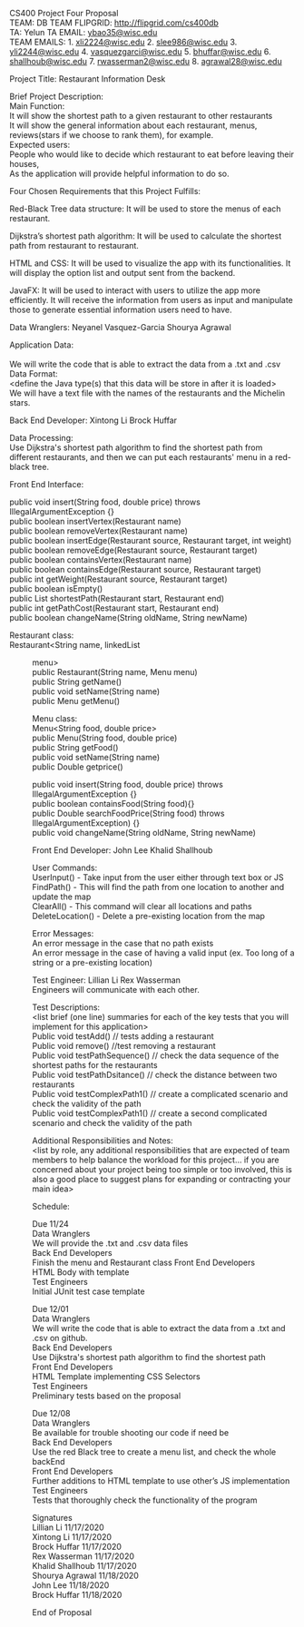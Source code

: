 
CS400 Project Four Proposal  
TEAM: DB TEAM FLIPGRID: http://flipgrid.com/cs400db  
TA: Yelun TA EMAIL: ybao35@wisc.edu  
TEAM EMAILS: 1. xli2224@wisc.edu 2. slee986@wisc.edu 3. yli2244@wisc.edu 4. vasquezgarci@wisc.edu 5. bhuffar@wisc.edu 6. shallhoub@wisc.edu 7. rwasserman2@wisc.edu 8. agrawal28@wisc.edu



Project Title: Restaurant Information Desk

Brief Project Description:  
Main Function:  
It will show the shortest path to a given restaurant to other restaurants  
It will show the general information about each restaurant, menus, reviews(stars if we choose to rank them), for example.  
Expected users:  
People who would like to decide which restaurant to eat before leaving their houses,  
As the application will provide helpful information to do so.  

Four Chosen Requirements that this Project Fulfills:

Red-Black Tree data structure: It will be used to store the menus of each restaurant. 

Dijkstra’s shortest path algorithm: It will be used to calculate the shortest path from restaurant to restaurant.

HTML and CSS: It will be used to visualize the app with its functionalities. It will display the option list and output sent from the backend.

JavaFX: It will be used to interact with users to utilize the app more efficiently. It will receive the information from users as input and manipulate those to generate essential information users need to have.



Data Wranglers: Neyanel Vasquez-Garcia Shourya Agrawal 

Application Data:  
<brief description of what the data being loaded by this program represents>  
We will write the code that is able to extract the data from a .txt and .csv  
Data Format:  
<define the Java type(s) that this data will be store in after it is loaded>  
We will have a text file with the names of the restaurants and the Michelin stars. 



Back End Developer: Xintong Li Brock Huffar 

Data Processing:  
Use Dijkstra's shortest path algorithm to find the shortest path from different restaurants, and then we can put each restaurants' menu in a red-black tree.

Front End Interface:  
<define the Java interface by listing the specific method signatures that exposes this functionality to the front end of your application>

public void insert(String food, double price) throws IllegalArgumentException {}  
public boolean insertVertex(Restaurant name)  
public boolean removeVertex(Restaurant name)  
public boolean insertEdge(Restaurant source, Restaurant target, int weight)  
public boolean removeEdge(Restaurant source, Restaurant target)  
public boolean containsVertex(Restaurant name)  
public boolean containsEdge(Restaurant source, Restaurant target)  
public int getWeight(Restaurant source, Restaurant target)  
public boolean isEmpty()  
public List<T> shortestPath(Restaurant start, Restaurant end)  
public int getPathCost(Restaurant start, Restaurant end)  
public boolean changeName(String oldName, String newName)  

Restaurant class:  
Restaurant<String name, linkedList<Menu> menu>  
public Restaurant(String name, Menu menu)  
public String getName()  
public void setName(String name)  
public Menu getMenu()  

Menu class:  
Menu<String food, double price>  
public Menu(String food, double price)  
public String getFood()  
public void setName(String name)  
public Double getprice()  


public void insert(String food, double price) throws IllegalArgumentException {}  
public boolean containsFood(String food){}  
public Double searchFoodPrice(String food) throws IllegalArgumentException) {}  
public void changeName(String oldName, String newName)  






Front End Developer: John Lee Khalid Shallhoub 

User Commands:  
UserInput() - Take input from the user either through text box or JS  
FindPath() - This will find the path from one location to another and update the map  
ClearAll() - This command will clear all locations and paths  
DeleteLocation() - Delete a pre-existing location from the map  

Error Messages:  
An error message in the case that no path exists  
An error message in the case of having a valid input (ex. Too long of a string or a pre-existing location)  



Test Engineer: Lillian Li Rex Wasserman  
Engineers will communicate with each other.

Test Descriptions:  
<list brief (one line) summaries for each of the key tests that you will implement for this application>  
Public void testAdd() // tests adding a restaurant  
Public void remove() //test removing a restaurant  
Public void testPathSequence() // check the data sequence of the shortest paths for the restaurants  
Public void testPathDsitance() // check the distance between two restaurants  
Public void testComplexPath1() // create a complicated scenario and check the validity of the path  
Public void testComplexPath1() // create a second complicated scenario and check the validity of the path



Additional Responsibilities and Notes:  
<list by role, any additional responsibilities that are expected of team members to help balance the workload for this project… if you are concerned about your project being too simple or too involved, this is also a good place to suggest plans for expanding or contracting your main idea>


Schedule:

Due 11/24  
Data Wranglers  
We will provide the .txt and .csv data files  
Back End Developers  
Finish the menu and Restaurant class
Front End Developers  
HTML Body with template  
Test Engineers  
Initial JUnit test case template  


Due 12/01  
Data Wranglers  
We will write the code that is able to extract the data from a .txt and .csv on github.  
Back End Developers  
Use Dijkstra's shortest path algorithm to find the shortest path  
Front End Developers  
HTML Template implementing CSS Selectors  
Test Engineers  
Preliminary tests based on the proposal  



Due 12/08  
Data Wranglers  
Be available for trouble shooting our code if need be  
Back End Developers  
Use the red Black tree to create a menu list, and check the whole backEnd  
Front End Developers  
Further additions to HTML template to use other’s JS implementation  
Test Engineers  
Tests that thoroughly check the functionality of the program  

Signatures  
Lillian Li 11/17/2020  
Xintong Li 11/17/2020  
Brock Huffar 11/17/2020  
Rex Wasserman 11/17/2020  
Khalid Shallhoub 11/17/2020  
Shourya Agrawal 11/18/2020  
John Lee 11/18/2020  
Brock Huffar 11/18/2020


End of Proposal

